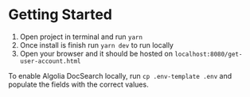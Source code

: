 # Getting Started

1. Open project in terminal and run `yarn`
2. Once install is finish run `yarn dev` to run locally
3. Open your browser and it should be hosted on `localhost:8080/get-user-account.html`

To enable Algolia DocSearch locally, run `cp .env-template .env` and populate
the fields with the correct values.
